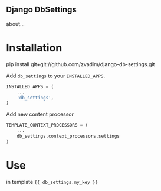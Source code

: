 Django DbSettings
---------------------

about...


Installation
============

pip install git+git://github.com/zvadim/django-db-settings.git

Add `db_settings` to your `INSTALLED_APPS`.

```python
INSTALLED_APPS = (
    ...
    'db_settings',
)
```

Add new content processor

```python
TEMPLATE_CONTEXT_PROCESSORS = (
    ...
    db_settings.context_processors.settings
)
```

Use
============
in template  `{{ db_settings.my_key }}`